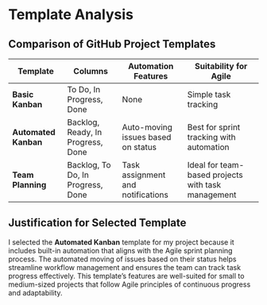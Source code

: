 # Template Analysis

## Comparison of GitHub Project Templates

| Template           | Columns                          | Automation Features             | Suitability for Agile |
|--------------------|----------------------------------|---------------------------------|-----------------------|
| **Basic Kanban**    | To Do, In Progress, Done         | None                            | Simple task tracking  |
| **Automated Kanban**| Backlog, Ready, In Progress, Done | Auto-moving issues based on status | Best for sprint tracking with automation |
| **Team Planning**   | Backlog, To Do, In Progress, Done | Task assignment and notifications | Ideal for team-based projects with task management |

## Justification for Selected Template

I selected the **Automated Kanban** template for my project because it includes built-in automation that aligns with the Agile sprint planning process. The automated moving of issues based on their status helps streamline workflow management and ensures the team can track task progress effectively. This template’s features are well-suited for small to medium-sized projects that follow Agile principles of continuous progress and adaptability.

